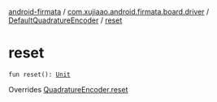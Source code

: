 [android-firmata](../../index.md) / [com.xujiaao.android.firmata.board.driver](../index.md) / [DefaultQuadratureEncoder](index.md) / [reset](./reset.md)

# reset

`fun reset(): `[`Unit`](https://kotlinlang.org/api/latest/jvm/stdlib/kotlin/-unit/index.html)

Overrides [QuadratureEncoder.reset](../-quadrature-encoder/reset.md)

